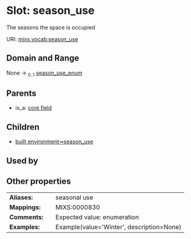 
# Slot: season_use


The seasons the space is occupied

URI: [mixs.vocab:season_use](https://w3id.org/mixs/vocab/season_use)


## Domain and Range

None &#8594;  <sub>0..1</sub> [season_use_enum](season_use_enum.md)

## Parents

 *  is_a: [core field](core_field.md)

## Children

 *  [built environment➞season_use](built_environment_season_use.md)

## Used by


## Other properties

|  |  |  |
| --- | --- | --- |
| **Aliases:** | | seasonal use |
| **Mappings:** | | MIXS:0000830 |
| **Comments:** | | Expected value: enumeration |
| **Examples:** | | Example(value='Winter', description=None) |

